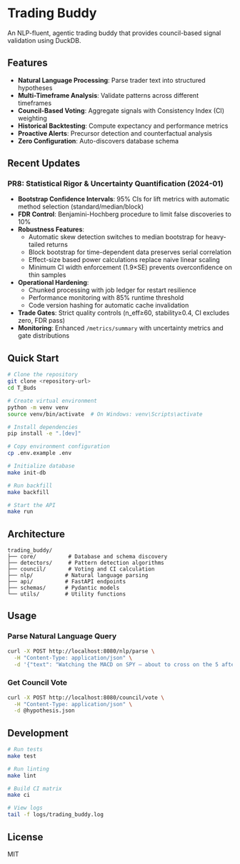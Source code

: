 # Trading Buddy

An NLP-fluent, agentic trading buddy that provides council-based signal validation using DuckDB.

## Features

- **Natural Language Processing**: Parse trader text into structured hypotheses
- **Multi-Timeframe Analysis**: Validate patterns across different timeframes
- **Council-Based Voting**: Aggregate signals with Consistency Index (CI) weighting
- **Historical Backtesting**: Compute expectancy and performance metrics
- **Proactive Alerts**: Precursor detection and counterfactual analysis
- **Zero Configuration**: Auto-discovers database schema

## Recent Updates

### PR8: Statistical Rigor & Uncertainty Quantification (2024-01)
- **Bootstrap Confidence Intervals**: 95% CIs for lift metrics with automatic method selection (standard/median/block)
- **FDR Control**: Benjamini-Hochberg procedure to limit false discoveries to 10%
- **Robustness Features**:
  - Automatic skew detection switches to median bootstrap for heavy-tailed returns
  - Block bootstrap for time-dependent data preserves serial correlation
  - Effect-size based power calculations replace naive linear scaling
  - Minimum CI width enforcement (1.9×SE) prevents overconfidence on thin samples
- **Operational Hardening**:
  - Chunked processing with job ledger for restart resilience
  - Performance monitoring with 85% runtime threshold
  - Code version hashing for automatic cache invalidation
- **Trade Gates**: Strict quality controls (n_eff≥60, stability≥0.4, CI excludes zero, FDR pass)
- **Monitoring**: Enhanced `/metrics/summary` with uncertainty metrics and gate distributions

## Quick Start

```bash
# Clone the repository
git clone <repository-url>
cd T_Buds

# Create virtual environment
python -m venv venv
source venv/bin/activate  # On Windows: venv\Scripts\activate

# Install dependencies
pip install -e ".[dev]"

# Copy environment configuration
cp .env.example .env

# Initialize database
make init-db

# Run backfill
make backfill

# Start the API
make run
```

## Architecture

```
trading_buddy/
├── core/          # Database and schema discovery
├── detectors/     # Pattern detection algorithms
├── council/       # Voting and CI calculation
├── nlp/          # Natural language parsing
├── api/          # FastAPI endpoints
├── schemas/      # Pydantic models
└── utils/        # Utility functions
```

## Usage

### Parse Natural Language Query

```bash
curl -X POST http://localhost:8080/nlp/parse \
  -H "Content-Type: application/json" \
  -d '{"text": "Watching the MACD on SPY — about to cross on the 5 after a double tap following a big drop. thoughts?"}'
```

### Get Council Vote

```bash
curl -X POST http://localhost:8080/council/vote \
  -H "Content-Type: application/json" \
  -d @hypothesis.json
```

## Development

```bash
# Run tests
make test

# Run linting
make lint

# Build CI matrix
make ci

# View logs
tail -f logs/trading_buddy.log
```

## License

MIT